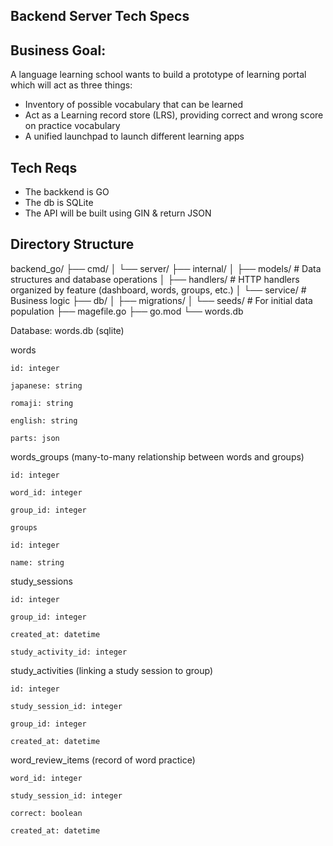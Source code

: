 ## Backend Server Tech Specs 

## Business Goal: 
A language learning school wants to build a prototype of learning portal which will act as three things:
- Inventory of possible vocabulary that can be learned
- Act as a  Learning record store (LRS), providing correct and wrong score on practice vocabulary
- A unified launchpad to launch different learning apps

## Tech Reqs
- The backkend is GO 
- The db is SQLite 
- The API will be built using GIN & return JSON

## Directory Structure
backend_go/
├── cmd/
│   └── server/
├── internal/
│   ├── models/     # Data structures and database operations
│   ├── handlers/   # HTTP handlers organized by feature (dashboard, words, groups, etc.)
│   └── service/    # Business logic
├── db/
│   ├── migrations/
│   └── seeds/      # For initial data population
├── magefile.go
├── go.mod
└── words.db

Database: words.db (sqlite) 

words

    id: integer

    japanese: string

    romaji: string

    english: string

    parts: json

words_groups (many-to-many relationship between words and groups)

    id: integer

    word_id: integer

    group_id: integer

    groups

    id: integer

    name: string

study_sessions

    id: integer

    group_id: integer

    created_at: datetime

    study_activity_id: integer

study_activities (linking a study session to group)

    id: integer

    study_session_id: integer

    group_id: integer

    created_at: datetime

word_review_items (record of word practice)

    word_id: integer

    study_session_id: integer

    correct: boolean

    created_at: datetime